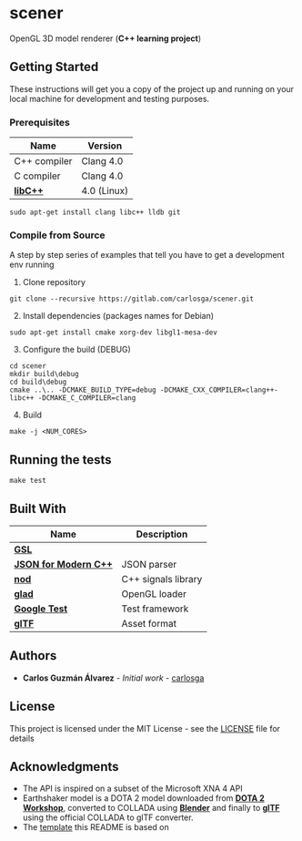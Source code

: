 # scener

OpenGL 3D model renderer (**C++ learning project**)

## Getting Started

These instructions will get you a copy of the project up and running on your local machine for development and testing purposes.

### Prerequisites

| Name                                       | Version       |
|--------------------------------------------|---------------|
| C++ compiler                               | Clang 4.0     |
| C compiler                                 | Clang 4.0     |
| [**libC++**](http://libcxx.llvm.org/)      | 4.0 (Linux)   |

```
sudo apt-get install clang libc++ lldb git
```

### Compile from Source

A step by step series of examples that tell you have to get a development env running

1. Clone repository

```
git clone --recursive https://gitlab.com/carlosga/scener.git
```

2. Install dependencies (packages names for Debian)

```
sudo apt-get install cmake xorg-dev libgl1-mesa-dev
```

3. Configure the build (DEBUG)

```
cd scener
mkdir build\debug
cd build\debug
cmake ..\.. -DCMAKE_BUILD_TYPE=debug -DCMAKE_CXX_COMPILER=clang++-libc++ -DCMAKE_C_COMPILER=clang
```

4. Build 

```
make -j <NUM_CORES>
```

## Running the tests

```
make test
```

## Built With

| Name                                                        | Description          |
|-------------------------------------------------------------|----------------------|
| [**GSL**](https://github.com/Microsoft/GSL)                 |                      |
| [**JSON for Modern C++**](https://github.com/nlohmann/json) | JSON parser          |
| [**nod**](https://github.com/fr00b0/nod)                    | C++ signals library  |
| [**glad**](https://github.com/Dav1dde/glad)                 | OpenGL loader        |
| [**Google Test**](https://code.google.com/p/googletest/)    | Test framework       |
| [**glTF**](https://github.com/KhronosGroup/glTF)            | Asset format         |

## Authors

* **Carlos Guzmán Álvarez** - *Initial work* - [carlosga](https://gitlab.com/carlosga)

## License

This project is licensed under the MIT License - see the [LICENSE](LICENSE) file for details

## Acknowledgments

* The API is inspired on a subset of the Microsoft XNA 4 API
* Earthshaker model is a DOTA 2 model downloaded from [**DOTA 2 Workshop**](http://www.dota2.com/workshop/requirements),
  converted to COLLADA using [**Blender**](https://www.blender.org/) and finally to [**glTF**](https://github.com/KhronosGroup/glTF) 
  using the official COLLADA to glTF converter.
* The [template](https://gist.github.com/PurpleBooth/109311bb0361f32d87a2) this README is based on
